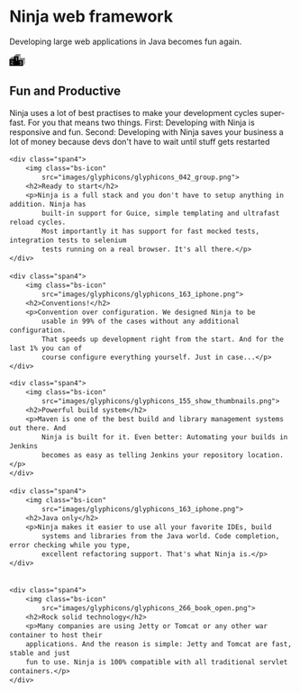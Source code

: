 <!-- Main hero unit for a primary marketing message or call to action -->
<div class="hero-unit">
	<h1>Ninja web framework</h1>
	<p>Developing large web applications in Java becomes fun again.</p>
</div>


<!-- Example row-fluid of columns -->
<div class="row-fluid">
	<div class="span4">
		<img class="bs-icon"
			src="images/glyphicons/glyphicons_079_podium.png">
		<h2>Fun and Productive</h2>
		<p>Ninja uses a lot of best practises to make your development cycles super-fast.
		For you that means two things. First: Developing with Ninja is responsive and fun. Second:
		Developing with Ninja saves your business a lot of money because devs don't have to wait until
		stuff gets restarted</p>
	</div>



	<div class="span4">
		<img class="bs-icon"
			src="images/glyphicons/glyphicons_042_group.png">
		<h2>Ready to start</h2>
		<p>Ninja is a full stack and you don't have to setup anything in addition. Ninja has
			built-in support for Guice, simple templating and ultrafast reload cycles.
			Most importantly it has support for fast mocked tests, integration tests to selenium
			tests running on a real browser. It's all there.</p>
	</div>
	
	<div class="span4">
		<img class="bs-icon"
			src="images/glyphicons/glyphicons_163_iphone.png">
		<h2>Conventions!</h2>
		<p>Convention over configuration. We designed Ninja to be 
			usable in 99% of the cases without any additional configuration. 
			That speeds up development right from the start. And for the last 1% you can of 
			course configure everything yourself. Just in case...</p>
	</div>

</div>

<div class="row-fluid">

	<div class="span4">
		<img class="bs-icon"
			src="images/glyphicons/glyphicons_155_show_thumbnails.png">
		<h2>Powerful build system</h2>
		<p>Maven is one of the best build and library management systems out there. And
			Ninja is built for it. Even better: Automating your builds in Jenkins
			becomes as easy as telling Jenkins your repository location.</p>
	</div>

	<div class="span4">
		<img class="bs-icon"
			src="images/glyphicons/glyphicons_163_iphone.png">
		<h2>Java only</h2>
		<p>Ninja makes it easier to use all your favorite IDEs, build
			systems and libraries from the Java world. Code completion, error checking while you type,
			excellent refactoring support. That's what Ninja is.</p>
	</div>


	<div class="span4">
		<img class="bs-icon"
			src="images/glyphicons/glyphicons_266_book_open.png">
		<h2>Rock solid technology</h2>
		<p>Many companies are using Jetty or Tomcat or any other war container to host their 
		applications. And the reason is simple: Jetty and Tomcat are fast, stable and just
		fun to use. Ninja is 100% compatible with all traditional servlet containers.</p>
	</div>
</div>




